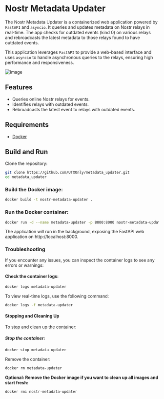 # Nostr Metadata Updater

The Nostr Metadata Updater is a containerized web application powered by `FastAPI` and `asyncio`. It queries and updates metadata on Nostr relays in real-time. The app checks for outdated events (kind 0) on various relays and rebroadcasts the latest metadata to those relays found to have outdated events.

This application leverages `FastAPI` to provide a web-based interface and uses `asyncio` to handle asynchronous queries to the relays, ensuring high performance and responsiveness.

![image](https://github.com/user-attachments/assets/1259ee9a-82a5-4522-a36e-9181ac8a89e1)


## Features

- Queries online Nostr relays for events.
- Identifies relays with outdated events.
- Rebroadcasts the latest event to relays with outdated events.


## Requirements

- [Docker](https://docs.docker.com/get-docker/)

## Build and Run

Clone the repository:

```bash
git clone https://github.com/UTXOnly/metadata_updater.git
cd metadata_updater
```

### Build the Docker image:

```bash
docker build -t nostr-metadata-updater .
```
### Run the Docker container:

```bash
docker run -d --name metadata-updater -p 8000:8000 nostr-metadata-updater
```

The application will run in the background, exposing the FastAPI web application on http://localhost:8000.

### Troubleshooting
If you encounter any issues, you can inspect the container logs to see any errors or warnings:

#### Check the container logs:

```bash
docker logs metadata-updater
```
To view real-time logs, use the following command:

```bash
docker logs -f metadata-updater
```

#### Stopping and Cleaning Up

To stop and clean up the container:

##### Stop the container:

```bash
docker stop metadata-updater
```
Remove the container:

```bash
docker rm metadata-updater
```
**Optional: Remove the Docker image if you want to clean up all images and start fresh:**

```bash
docker rmi nostr-metadata-updater
```
